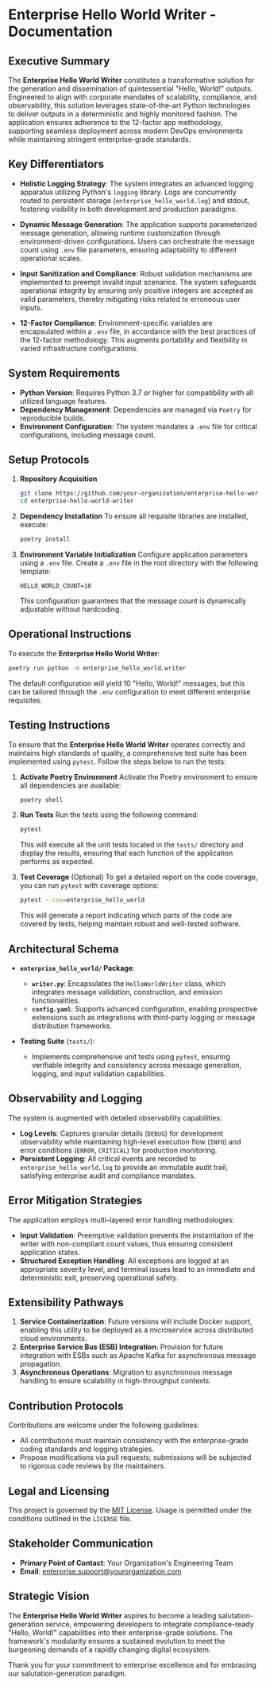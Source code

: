 # Enterprise Hello World Writer - Documentation

## Executive Summary

The **Enterprise Hello World Writer** constitutes a transformative solution for the generation and dissemination of quintessential "Hello, World!" outputs. Engineered to align with corporate mandates of scalability, compliance, and observability, this solution leverages state-of-the-art Python technologies to deliver outputs in a deterministic and highly monitored fashion. The application ensures adherence to the 12-factor app methodology, supporting seamless deployment across modern DevOps environments while maintaining stringent enterprise-grade standards.

## Key Differentiators

- **Holistic Logging Strategy**: The system integrates an advanced logging apparatus utilizing Python's `logging` library. Logs are concurrently routed to persistent storage (`enterprise_hello_world.log`) and stdout, fostering visibility in both development and production paradigms.

- **Dynamic Message Generation**: The application supports parameterized message generation, allowing runtime customization through environment-driven configurations. Users can orchestrate the message count using `.env` file parameters, ensuring adaptability to different operational scales.

- **Input Sanitization and Compliance**: Robust validation mechanisms are implemented to preempt invalid input scenarios. The system safeguards operational integrity by ensuring only positive integers are accepted as valid parameters, thereby mitigating risks related to erroneous user inputs.

- **12-Factor Compliance**: Environment-specific variables are encapsulated within a `.env` file, in accordance with the best practices of the 12-factor methodology. This augments portability and flexibility in varied infrastructure configurations.

## System Requirements

- **Python Version**: Requires Python 3.7 or higher for compatibility with all utilized language features.
- **Dependency Management**: Dependencies are managed via `Poetry` for reproducible builds.
- **Environment Configuration**: The system mandates a `.env` file for critical configurations, including message count.

## Setup Protocols

1. **Repository Acquisition**
   ```sh
   git clone https://github.com/your-organization/enterprise-hello-world-writer.git
   cd enterprise-hello-world-writer
   ```

2. **Dependency Installation**
   To ensure all requisite libraries are installed, execute:
   ```sh
   poetry install
   ```

3. **Environment Variable Initialization**
   Configure application parameters using a `.env` file. Create a `.env` file in the root directory with the following template:
   ```env
   HELLO_WORLD_COUNT=10
   ```
   This configuration guarantees that the message count is dynamically adjustable without hardcoding.

## Operational Instructions

To execute the **Enterprise Hello World Writer**:

```sh
poetry run python -m enterprise_hello_world.writer
```

The default configuration will yield 10 "Hello, World!" messages, but this can be tailored through the `.env` configuration to meet different enterprise requisites.

## Testing Instructions

To ensure that the **Enterprise Hello World Writer** operates correctly and maintains high standards of quality, a comprehensive test suite has been implemented using `pytest`. Follow the steps below to run the tests:

1. **Activate Poetry Environment**
   Activate the Poetry environment to ensure all dependencies are available:
   ```sh
   poetry shell
   ```

2. **Run Tests**
   Run the tests using the following command:
   ```sh
   pytest
   ```

   This will execute all the unit tests located in the `tests/` directory and display the results, ensuring that each function of the application performs as expected.

3. **Test Coverage** (Optional)
   To get a detailed report on the code coverage, you can run `pytest` with coverage options:
   ```sh
   pytest --cov=enterprise_hello_world
   ```

   This will generate a report indicating which parts of the code are covered by tests, helping maintain robust and well-tested software.

## Architectural Schema

- **`enterprise_hello_world/` Package**:
  - **`writer.py`**: Encapsulates the `HelloWorldWriter` class, which integrates message validation, construction, and emission functionalities.
  - **`config.yaml`**: Supports advanced configuration, enabling prospective extensions such as integrations with third-party logging or message distribution frameworks.

- **Testing Suite** (`tests/`):
  - Implements comprehensive unit tests using `pytest`, ensuring verifiable integrity and consistency across message generation, logging, and input validation capabilities.

## Observability and Logging

The system is augmented with detailed observability capabilities:

- **Log Levels**: Captures granular details (`DEBUG`) for development observability while maintaining high-level execution flow (`INFO`) and error conditions (`ERROR`, `CRITICAL`) for production monitoring.
- **Persistent Logging**: All critical events are recorded to `enterprise_hello_world.log` to provide an immutable audit trail, satisfying enterprise audit and compliance mandates.

## Error Mitigation Strategies

The application employs multi-layered error handling methodologies:

- **Input Validation**: Preemptive validation prevents the instantiation of the writer with non-compliant count values, thus ensuring consistent application states.
- **Structured Exception Handling**: All exceptions are logged at an appropriate severity level, and terminal issues lead to an immediate and deterministic exit, preserving operational safety.

## Extensibility Pathways

1. **Service Containerization**: Future versions will include Docker support, enabling this utility to be deployed as a microservice across distributed cloud environments.
2. **Enterprise Service Bus (ESB) Integration**: Provision for future integration with ESBs such as Apache Kafka for asynchronous message propagation.
3. **Asynchronous Operations**: Migration to asynchronous message handling to ensure scalability in high-throughput contexts.

## Contribution Protocols

Contributions are welcome under the following guidelines:

- All contributions must maintain consistency with the enterprise-grade coding standards and logging strategies.
- Propose modifications via pull requests; submissions will be subjected to rigorous code reviews by the maintainers.

## Legal and Licensing

This project is governed by the [MIT License](LICENSE). Usage is permitted under the conditions outlined in the `LICENSE` file.

## Stakeholder Communication

- **Primary Point of Contact**: Your Organization's Engineering Team
- **Email**: enterprise.support@yourorganization.com

## Strategic Vision

The **Enterprise Hello World Writer** aspires to become a leading salutation-generation service, empowering developers to integrate compliance-ready "Hello, World!" capabilities into their enterprise-grade solutions. The framework's modularity ensures a sustained evolution to meet the burgeoning demands of a rapidly changing digital ecosystem.

Thank you for your commitment to enterprise excellence and for embracing our salutation-generation paradigm.